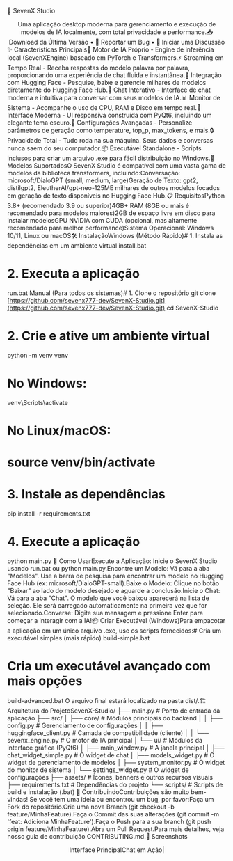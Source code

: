 🚀 SevenX Studio<div align="center">Uma aplicação desktop moderna para gerenciamento e execução de modelos de IA localmente, com total privacidade e performance.📥 Download da Última Versão • 🐛 Reportar um Bug • 💬 Iniciar uma Discussão</div>✨ Características Principais🤖 Motor de IA Próprio - Engine de inferência local (SevenXEngine) baseado em PyTorch e Transformers.⚡ Streaming em Tempo Real - Receba respostas do modelo palavra por palavra, proporcionando uma experiência de chat fluida e instantânea.🤗 Integração com Hugging Face - Pesquise, baixe e gerencie milhares de modelos diretamente do Hugging Face Hub.💬 Chat Interativo - Interface de chat moderna e intuitiva para conversar com seus modelos de IA.📊 Monitor de Sistema - Acompanhe o uso de CPU, RAM e Disco em tempo real.🎨 Interface Moderna - UI responsiva construída com PyQt6, incluindo um elegante tema escuro.🔧 Configurações Avançadas - Personalize parâmetros de geração como temperature, top_p, max_tokens, e mais.🔒 Privacidade Total - Tudo roda na sua máquina. Seus dados e conversas nunca saem do seu computador.📦 Executável Standalone - Scripts inclusos para criar um arquivo .exe para fácil distribuição no Windows.🎯 Modelos SuportadosO SevenX Studio é compatível com uma vasta gama de modelos da biblioteca transformers, incluindo:Conversação: microsoft/DialoGPT (small, medium, large)Geração de Texto: gpt2, distilgpt2, EleutherAI/gpt-neo-125ME milhares de outros modelos focados em geração de texto disponíveis no Hugging Face Hub.📋 RequisitosPython 3.8+ (recomendado 3.9 ou superior)4GB+ RAM (8GB ou mais é recomendado para modelos maiores)2GB de espaço livre em disco para instalar modelosGPU NVIDIA com CUDA (opcional, mas altamente recomendado para melhor performance)Sistema Operacional: Windows 10/11, Linux ou macOS🛠️ InstalaçãoWindows (Método Rápido)# 1. Instala as dependências em um ambiente virtual
install.bat

# 2. Executa a aplicação
run.bat
Manual (Para todos os sistemas)# 1. Clone o repositório
git clone [https://github.com/sevenx777-dev/SevenX-Studio.git](https://github.com/sevenx777-dev/SevenX-Studio.git)
cd SevenX-Studio

# 2. Crie e ative um ambiente virtual
python -m venv venv
# No Windows:
venv\Scripts\activate
# No Linux/macOS:
# source venv/bin/activate

# 3. Instale as dependências
pip install -r requirements.txt

# 4. Execute a aplicação
python main.py
🎯 Como UsarExecute a Aplicação: Inicie o SevenX Studio usando run.bat ou python main.py.Encontre um Modelo: Vá para a aba "Modelos". Use a barra de pesquisa para encontrar um modelo no Hugging Face Hub (ex: microsoft/DialoGPT-small).Baixe o Modelo: Clique no botão "Baixar" ao lado do modelo desejado e aguarde a conclusão.Inicie o Chat: Vá para a aba "Chat". O modelo que você baixou aparecerá na lista de seleção. Ele será carregado automaticamente na primeira vez que for selecionado.Converse: Digite sua mensagem e pressione Enter para começar a interagir com a IA!📦 Criar Executável (Windows)Para empacotar a aplicação em um único arquivo .exe, use os scripts fornecidos:# Cria um executável simples (mais rápido)
build-simple.bat

# Cria um executável avançado com mais opções
build-advanced.bat
O arquivo final estará localizado na pasta dist/.🏗️ Arquitetura do ProjetoSevenX-Studio/
├── main.py                 # Ponto de entrada da aplicação
├── src/
│   ├── core/               # Módulos principais do backend
│   │   ├── config.py       # Gerenciamento de configurações
│   │   ├── huggingface_client.py # Camada de compatibilidade (cliente)
│   │   └── sevenx_engine.py  # O motor de IA principal
│   └── ui/                 # Módulos da interface gráfica (PyQt6)
│       ├── main_window.py    # A janela principal
│       ├── chat_widget_simple.py # O widget de chat
│       ├── models_widget.py  # O widget de gerenciamento de modelos
│       ├── system_monitor.py # O widget do monitor de sistema
│       └── settings_widget.py # O widget de configurações
├── assets/                 # Ícones, banners e outros recursos visuais
├── requirements.txt        # Dependências do projeto
└── scripts/                # Scripts de build e instalação (.bat)
🤝 ContribuindoContribuições são muito bem-vindas! Se você tem uma ideia ou encontrou um bug, por favor:Faça um Fork do repositório.Crie uma nova Branch (git checkout -b feature/MinhaFeature).Faça o Commit das suas alterações (git commit -m 'feat: Adiciona MinhaFeature').Faça o Push para a sua branch (git push origin feature/MinhaFeature).Abra um Pull Request.Para mais detalhes, veja nosso guia de contribuição CONTRIBUTING.md.📸 Screenshots<div align="center">Interface PrincipalChat em Ação|
